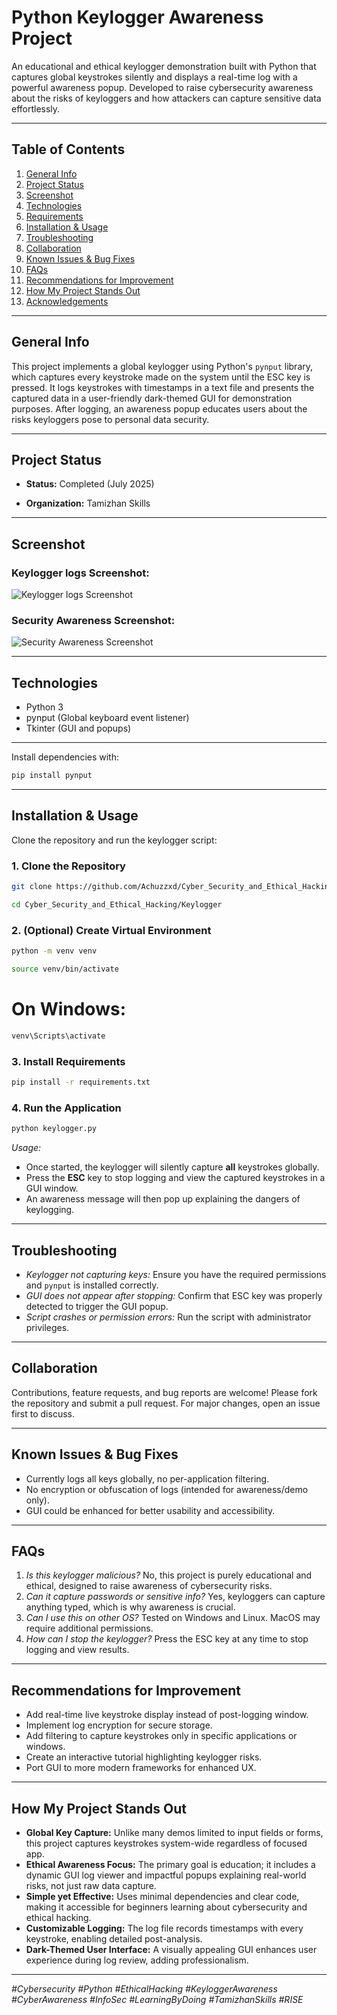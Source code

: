 
# Python Keylogger Awareness Project

An educational and ethical keylogger demonstration built with Python that captures global keystrokes silently and displays a real-time log with a powerful awareness popup. Developed to raise cybersecurity awareness about the risks of keyloggers and how attackers can capture sensitive data effortlessly.

---

## Table of Contents

1. [General Info](#general-info)
2. [Project Status](#project-status)
3. [Screenshot](#screenshot)
4. [Technologies](#technologies)
5. [Requirements](#requirements)
6. [Installation & Usage](#installation--usage)
7. [Troubleshooting](#troubleshooting)
8. [Collaboration](#collaboration)
9. [Known Issues & Bug Fixes](#known-issues--bug-fixes)
10. [FAQs](#faqs)
11. [Recommendations for Improvement](#recommendations-for-improvement)
12. [How My Project Stands Out](#how-my-project-stands-out)
13. [Acknowledgements](#acknowledgements)

---

## General Info

This project implements a global keylogger using Python's `pynput` library, which captures every keystroke made on the system until the ESC key is pressed. It logs keystrokes with timestamps in a text file and presents the captured data in a user-friendly dark-themed GUI for demonstration purposes. After logging, an awareness popup educates users about the risks keyloggers pose to personal data security.

---

## Project Status

* **Status:** Completed (July 2025)

* **Organization:** Tamizhan Skills
---

## Screenshot

### Keylogger logs Screenshot:

![Keylogger logs Screenshot](images/Screenshot_1.png)

### Security Awareness Screenshot:

![Security Awareness Screenshot](images/Screenshot_2.png)


---

## Technologies

* Python 3
* pynput (Global keyboard event listener)
* Tkinter (GUI and popups)

---


Install dependencies with:

```bash
pip install pynput
```

---

## Installation & Usage

Clone the repository and run the keylogger script:

### 1. Clone the Repository

```bash
git clone https://github.com/Achuzzxd/Cyber_Security_and_Ethical_Hacking.git
```
```bash
cd Cyber_Security_and_Ethical_Hacking/Keylogger
```

### 2. (Optional) Create Virtual Environment

```bash
python -m venv venv
```

```bash
source venv/bin/activate  
```

# On Windows:

```bash
venv\Scripts\activate
```

### 3. Install Requirements

```bash
pip install -r requirements.txt
```

### 4. Run the Application

```bash
python keylogger.py
```

*Usage:*

* Once started, the keylogger will silently capture **all** keystrokes globally.
* Press the **ESC** key to stop logging and view the captured keystrokes in a GUI window.
* An awareness message will then pop up explaining the dangers of keylogging.

---

## Troubleshooting

* *Keylogger not capturing keys:*
  Ensure you have the required permissions and `pynput` is installed correctly.
* *GUI does not appear after stopping:*
  Confirm that ESC key was properly detected to trigger the GUI popup.
* *Script crashes or permission errors:*
  Run the script with administrator privileges.

---

## Collaboration

Contributions, feature requests, and bug reports are welcome! Please fork the repository and submit a pull request. For major changes, open an issue first to discuss.

---

## Known Issues & Bug Fixes

* Currently logs all keys globally, no per-application filtering.
* No encryption or obfuscation of logs (intended for awareness/demo only).
* GUI could be enhanced for better usability and accessibility.

---

## FAQs

1. *Is this keylogger malicious?*
   No, this project is purely educational and ethical, designed to raise awareness of cybersecurity risks.
2. *Can it capture passwords or sensitive info?*
   Yes, keyloggers can capture anything typed, which is why awareness is crucial.
3. *Can I use this on other OS?*
   Tested on Windows and Linux. MacOS may require additional permissions.
4. *How can I stop the keylogger?*
   Press the ESC key at any time to stop logging and view results.

---

## Recommendations for Improvement

* Add real-time live keystroke display instead of post-logging window.
* Implement log encryption for secure storage.
* Add filtering to capture keystrokes only in specific applications or windows.
* Create an interactive tutorial highlighting keylogger risks.
* Port GUI to more modern frameworks for enhanced UX.

---

## How My Project Stands Out

* **Global Key Capture:** Unlike many demos limited to input fields or forms, this project captures keystrokes system-wide regardless of focused app.
* **Ethical Awareness Focus:** The primary goal is education; it includes a dynamic GUI log viewer and impactful popups explaining real-world risks, not just raw data capture.
* **Simple yet Effective:** Uses minimal dependencies and clear code, making it accessible for beginners learning about cybersecurity and ethical hacking.
* **Customizable Logging:** The log file records timestamps with every keystroke, enabling detailed post-analysis.
* **Dark-Themed User Interface:** A visually appealing GUI enhances user experience during log review, adding professionalism.

---


*#Cybersecurity #Python #EthicalHacking #KeyloggerAwareness #CyberAwareness #InfoSec #LearningByDoing #TamizhanSkills #RISE*

